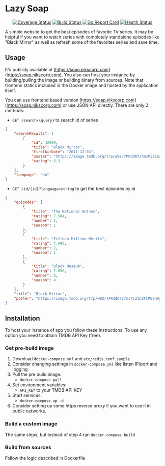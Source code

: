 # Lazy Soap

<div align="center">

[![Coverage Status](https://coveralls.io/repos/github/Nikscorp/soap/badge.svg?branch=master)](https://coveralls.io/github/Nikscorp/soap?branch=master)&nbsp;[![Build Status](https://github.com/Nikscorp/soap/actions/workflows/ci.yml/badge.svg?branch=master)](https://github.com/Nikscorp/soap/actions)&nbsp;[![Go Report Card](https://goreportcard.com/badge/github.com/Nikscorp/soap)](https://goreportcard.com/report/github.com/Nikscorp/soap)&nbsp;[![Health Status](https://gatus.nikscorp.com/api/v1/endpoints/_soap-ping/health/badge.svg)](https://gatus.nikscorp.com/endpoints/_soap-ping)

</div>


A simple website to get the best episodes of favorite TV series. It may be helpful if you want to watch series with completely standalone episodes like "Black Mirror" as well as refresh some of the favorites series and save time.

## Usage

It's publicly available at [https://soap.nikscorp.com](https://soap.nikscorp.com). You also can host your instance by building/pulling the image or building binary from sources.
Note that frontend statics included in the Docker image and hosted by the application itself.

You can use frontend based version [https://soap.nikscorp.com](https://soap.nikscorp.com) or use JSON API directly. There are only 2 methods:

- `GET /search/{query}` to search id of series

```json
{
	"searchResults": [
		{
			"id": 42009,
			"title": "Black Mirror",
			"firstAirDate": "2011-12-04",
			"poster": "https://image.tmdb.org/t/p/w92/7PRddO7z7mcPi21nZTCMGShAyy1.jpg",
			"rating": 8.3
		}
	],
	"language": "en"
}
```

- `GET /id/{id}?language=string` to get the best episodes by id

```json
{
	"episodes": [
		{
			"title": "The National Anthem",
			"rating": 7.504,
			"number": 1,
			"season": 1
		},
		{
			"title": "Fifteen Million Merits",
			"rating": 7.696,
			"number": 2,
			"season": 1
		},
		{
			"title": "Black Museum",
			"rating": 7.858,
			"number": 6,
			"season": 4
		}
	],
	"title": "Black Mirror",
	"poster": "https://image.tmdb.org/t/p/w92/7PRddO7z7mcPi21nZTCMGShAyy1.jpg"
}
```

## Installation

To host your instance of app you follow these instructions.
To use any option you need to obtain TMDB API Key (free).

### Get pre-build image

1. Download `docker-compose.yml` and `etc/redis.conf.sample`
2. Consider changing settings in `docker-compose.yml` like listen IP/port and logging.
3. Pull the pre build image.
   - `docker-compose pull`
4. Set environment variables:
   - `API_KEY` to your TMDB API KEY
5. Start services.
   - `docker-compose up -d`
6. Consider setting up some https reverse proxy if you want to use it in public networks.

### Build a custom image

The same steps, but instead of step 4 run `docker-compose build`

### Build from sources

Follow the logic described in Dockerfile
